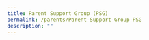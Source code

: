 ```yaml
---
title: Parent Support Group (PSG)
permalink: /parents/Parent-Support-Group-PSG
description: ""
---
```

